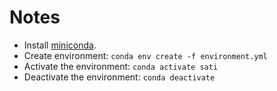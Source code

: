 # Notes

- Install [miniconda](https://docs.anaconda.com/free/miniconda/miniconda-install/).
- Create environment: `conda env create -f environment.yml`
- Activate the environment: `conda activate sati`
- Deactivate the environment: `conda deactivate`
